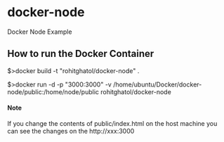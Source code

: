 # docker-node
Docker Node Example

## How to run the Docker Container

$>docker build -t "rohitghatol/docker-node" .

$>docker run -d -p "3000:3000" -v /home/ubuntu/Docker/docker-node/public:/home/node/public rohitghatol/docker-node


#### Note
If you change the contents of public/index.html on the host machine you can see the changes on the http://xxx:3000 

